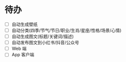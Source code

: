 # 待办
- [ ] 自动生成壁纸
- [ ] 自动分类(四季/节气/节日/职业/生肖/星座/性格/场景/心情)
- [ ] 自动生成图文(标题/关键词/描述)
- [ ] 自动发布图文到小红书/抖音/公众号
- [ ] Web 端
- [ ] App 客户端